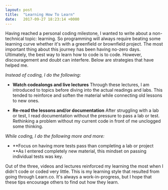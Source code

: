 ```yaml
---
layout: post
title:  "Learning How To Learn"
date:   2017-09-27 18:23:14 +0000
---
```



Having reached a personal coding milestone, I wanted to write about a non-technical topic: learning. So programming will always require beating some learning curve whether it's with a greenfield or brownfield project. The most important thing about this journey has been having no-zero days. Ultimately, the best way to learn how to code is to code. However, discouragement and doubt can interfere. Below are strategies that have helped me.

*Instead of coding, I do the following:*
* **Watch codealongs and live lectures** Through these lectures, I am introduced to topics before diving into the actual readings and labs. This tended to reinforce and soften the material while connecting old lessons to new ones.

* **Re-read the lessons and/or documentation** After struggling with a lab or test, I read documentation without the pressure to pass a lab or test. Rethinking a problem without my current code in front of me unclogged some thinking. 

*While coding, I do the following more and more:*
* **Focus on having more tests pass than completing a lab or project **As I entered completely new material, this mindset on passing individual tests was key. 

Out of the three, videos and lectures reinforced my learning the most when I didn't code or coded very little. This is my learning style that resulted from going through Learn.co. It's always a work-in-progress, but I hope that these tips encourage others to find out how they learn. 

